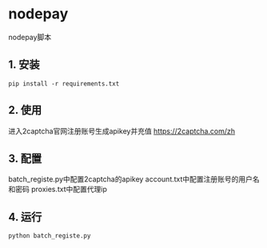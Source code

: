 # nodepay
nodepay脚本

## 1. 安装
```shell
pip install -r requirements.txt
```
## 2. 使用
进入2captcha官网注册账号生成apikey并充值 https://2captcha.com/zh

## 3. 配置
batch_registe.py中配置2captcha的apikey
account.txt中配置注册账号的用户名和密码
proxies.txt中配置代理ip

## 4. 运行
```shell
python batch_registe.py
